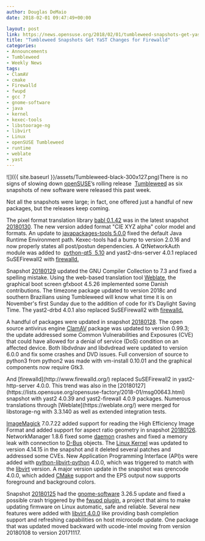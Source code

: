 ```yaml
---
author: Douglas DeMaio
date: 2018-02-01 09:47:49+00:00

layout: post
link: https://news.opensuse.org/2018/02/01/tumbleweed-snapshots-get-yast-changes-for-firewalld/
title: "Tumbleweed Snapshots Get YaST Changes for Firewalld"
categories:
- Announcements
- Tumbleweed
- Weekly News
tags:
- ClamAV
- cmake
- Firewalld
- fwupd
- gcc 7
- gnome-software
- java
- kernel
- kexec-tools
- libstoorage-ng
- libvirt
- Linux
- openSUSE Tumbleweed
- runtime
- weblate
- yast
---
```

![]({{ site.baseurl }}/assets/Tumbleweed-black-300x127.png)There is no signs of slowing down [openSUSE](https://www.opensuse.org/)’s rolling release  [Tumbleweed](https://en.opensuse.org/Portal:Tumbleweed) as six snapshots of new software were released this past week.

Not all the snapshots were large; in fact, one offered just a handful of new packages, but the releases keep coming.

The pixel format translation library [babl 0.1.42](https://github.com/GNOME/babl/commit/ad0eac19c7a1f0046979ad8923f6ac1b7c2d7696) was in the latest snapshot [20180130](https://lists.opensuse.org/opensuse-factory/2018-02/msg00000.html). The new version added format "CIE XYZ alpha" color model and formats. An update to [javapackages-tools 5.0.0](https://pkgs.org/download/javapackages-tools) fixed the default Java Runtime Environment path. Kexec-tools had a bump to version 2.0.16 and now properly states all post/postun dependencies. A QtNetworkAuth module was added to  [python-qt5  5.10](https://pypi.python.org/pypi/PyQt5) and yast2-dns-server 4.0.1 replaced SuSEFirewall2 with [firewalld.](http://www.firewalld.org/)

Snapshot [20180129](https://lists.opensuse.org/opensuse-factory/2018-01/msg00732.html) updated the GNU Compiler Collection to 7.3 and fixed a spelling mistake. Using the web-based translation tool [Weblate](https://weblate.org/), the graphical boot screen gfxboot 4.5.26 implemented some Danish contributions. The timezone package updated to version 2018c and southern Brazilians using Tumbleweed will know what time it is on November's first Sunday due to the addition of code for it’s Daylight Saving Time. The yast2-drbd 4.0.1 also replaced SuSEFirewall2 with [firewalld.](http://www.firewalld.org/)

A handful of packages were updated in snapshot [20180128](https://lists.opensuse.org/opensuse-factory/2018-01/msg00682.html). The open source antivirus engine [ClamAV](https://www.clamav.net/) package was updated to version 0.99.3; the update addressed some Common Vulnerabilities and Exposures (CVE) that could have allowed for a denial of service (DoS) condition on an affected device. Both libdvdnav and libdvdread were updated to version 6.0.0 and fix some crashes and DVD issues. Full conversion of source to python3 from python2 was made with vm-install 0.10.01 and the graphical components now require Gtk3.

<!-- more -->And [firewalld](http://www.firewalld.org/) replaced SuSEFirewall2 in yast2-http-server 4.0.0. This trend was also in the [20180127](https://lists.opensuse.org/opensuse-factory/2018-01/msg00643.html) snapshot with yast2 4.0.39 and yast2-firewall 4.0.9 packages. Numerous translations through [Weblate](https://weblate.org/) were merged for libstorage-ng with 3.3.140 as well as extended integration tests.

[ImageMagick](https://www.imagemagick.org/) 7.0.7.22 added support for reading the High Efficiency Image Format and added support for aspect ratio geometry in snapshot [20180126](https://lists.opensuse.org/opensuse-factory/2018-01/msg00634.html). NetworkManager 1.8.6 fixed some [daemon](https://en.wikipedia.org/wiki/Daemon_(computing)) crashes and fixed a memory leak with connection to [D-Bus](https://en.wikipedia.org/wiki/D-Bus) objects. The [Linux Kernel](https://www.kernel.org/) was updated to version 4.14.15 in the snapshot and it deleted several patches and addressed some CVEs. New Application Programming Interface (API)s were added with [python-libvirt-python](https://pypi.python.org/pypi/libvirt-python) 4.0.0, which was triggered to match with the [libvirt](https://libvirt.org/) version. A major version update in the snapshot was qrencode 4.0.0, which added [CMake](https://cmake.org/) support and the EPS output now supports foreground and background colors.

Snapshot [20180125](https://lists.opensuse.org/opensuse-factory/2018-01/msg00607.html) had the [gnome-software](https://wiki.gnome.org/Apps/Software) 3.26.5 update and fixed a possible crash triggered by the [fwupd plugin](https://github.com/hughsie/fwupd), a project that aims to make updating firmware on Linux automatic, safe and reliable. Several new features were added with [libvirt 4.0.0](https://libvirt.org/news.html) like providing bash completion support and refreshing capabilities on host microcode update. One package that was updated moved backward with ucode-intel moving from version 20180108 to version 20171117.		
